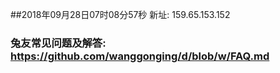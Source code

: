 ##2018年09月28日07时08分57秒 新址: 159.65.153.152
### 兔友常见问题及解答: https://github.com/wanggonging/d/blob/w/FAQ.md

